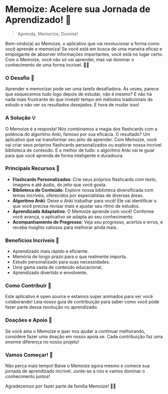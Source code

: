 # Memoize: Acelere sua Jornada de Aprendizado! 🚀

> Aprenda, Memorize, Domine!

Bem-vindo(a) ao Memoize, o aplicativo que vai revolucionar a forma como você aprende e memoriza! Se você está em busca de uma maneira eficaz e empolgante de absorver informações importantes, você está no lugar certo. Com o Memoize, você não só vai aprender, mas vai dominar o conhecimento de uma forma incrível. 🧠💡

### O Desafio 🧐

Aprender e memorizar pode ser uma tarefa desafiadora. Às vezes, parece que esquecemos tudo logo depois de estudar, não é mesmo? E não há nada mais frustrante do que investir tempo em métodos tradicionais de estudo e não ver os resultados desejados. É hora de mudar isso!

### A Solução 💡

O Memoize é a resposta! Nós combinamos a magia dos flashcards com a potência do algoritmo Anki, famoso por sua eficácia. O resultado? Um aplicativo que vai transformar seu jeito de aprender. Com Memoize, você vai criar seus próprios flashcards personalizados ou explorar nossa incrível biblioteca de conteúdo. E o melhor de tudo: o algoritmo Anki vai te guiar para que você aprenda de forma inteligente e duradoura.

### Principais Recursos 🌟

- **Flashcards Personalizados**: Crie seus próprios flashcards com texto, imagens e até áudio, do jeito que você gosta.
- **Biblioteca de Conteúdo**: Explore nossa biblioteca diversificada com temas incríveis, oferecidos por especialistas de diversas áreas.
- **Algoritmo Anki**: Deixe o Anki trabalhar para você! Ele vai identificar o que você precisa revisar mais e ajustar seu ritmo de estudos.
- **Aprendizado Adaptativo**: O Memoize aprende com você! Conforme você avança, o aplicativo se adapta ao seu conhecimento.
- **Acompanhamento de Progresso**: Veja seu progresso, acertos e erros, e receba insights valiosos para melhorar ainda mais.

### Benefícios Incríveis 🚀

- Aprendizado mais rápido e eficiente.
- Memória de longo prazo para o que realmente importa.
- Estudo personalizado para suas necessidades.
- Uma gama vasta de conteúdo educacional.
- Aprendizado divertido e envolvente.

### Como Contribuir 🙌

Este aplicativo é open source e estamos super animados para ver você colaborando! Leia nosso guia de contribuição para saber como você pode fazer parte dessa revolução no aprendizado.

### Doações e Apoio 💖

Se você ama o Memoize e quer nos ajudar a continuar melhorando, considere fazer uma doação em nosso apoia.se. Cada contribuição faz uma enorme diferença no nosso projeto!

### Vamos Começar! 🚀

Não perca mais tempo! Baixe o Memoize agora mesmo e comece sua jornada de aprendizado incrível. Junte-se a nós e vamos dominar o conhecimento juntos!

Agradecemos por fazer parte da família Memoize! 🎉📘
